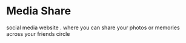 # Media Share
 social media website . where you can share your photos or memories across your friends circle
